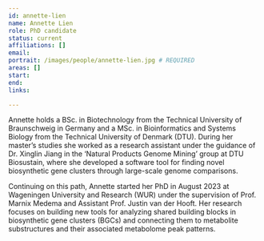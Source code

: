 ```yaml
---
id: annette-lien
name: Annette Lien
role: PhD candidate
status: current
affiliations: []
email:
portrait: /images/people/annette-lien.jpg # REQUIRED
areas: []
start:
end:
links:

---
```


Annette holds a BSc. in Biotechnology from the Technical University of Braunschweig in Germany and a MSc. in Bioinformatics and Systems Biology from the Technical University of Denmark (DTU). During her master’s studies she worked as a research assistant under the guidance of Dr. Xinglin Jiang in the ‘Natural Products Genome Mining’ group at DTU Biosustain, where she developed a software tool for finding novel biosynthetic gene clusters through large-scale genome comparisons.

Continuing on this path, Annette started her PhD in August 2023 at Wageningen University and Research (WUR) under the supervision of Prof. Marnix Medema and Assistant Prof. Justin van der Hooft. Her research focuses on building new tools for analyzing shared building blocks in biosynthetic gene clusters (BGCs) and connecting them to metabolite substructures and their associated metabolome peak patterns.